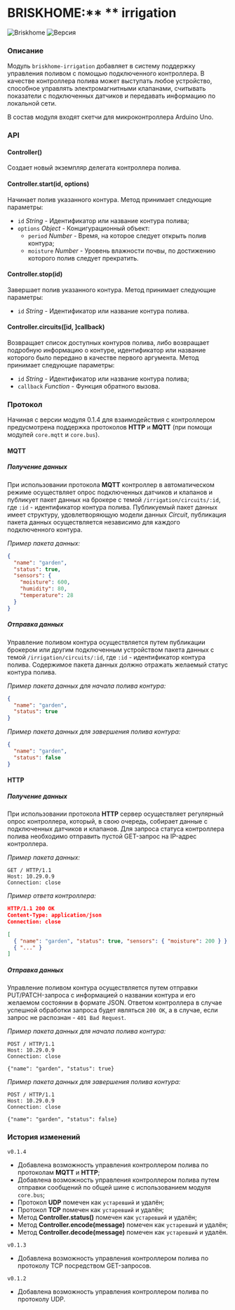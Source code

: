 # **BRISK**HOME:** ** irrigation

![Briskhome](https://img.shields.io/badge/briskhome-v0.1.4-yellow.svg) ![Версия](https://img.shields.io/badge/version-v0.1.4-brightgreen.svg)

### Описание
Модуль `briskhome-irrigation` добавляет в систему поддержку управления поливом с помощью подключенного контроллера. В качестве контроллера полива может выступать любое устройство, способное управлять электромагнитными клапанами, считывать показатели с подключенных датчиков и передавать информацию по локальной сети.

В состав модуля входят скетчи для микроконтроллера Arduino Uno.

### API
#### Controller()
Создает новый экземпляр делегата контроллера полива.

#### Controller.start(id, options)
Начинает полив указанного контура.
Метод принимает следующие параметры:
- `id` *String* - Идентификатор или название контура полива;
- `options` *Object* - Концигурационный объект:
  - `period` *Number* - Время, на которое следует открыть полив контура;
  - `moisture` *Number* - Уровень влажности почвы, по достижению которого полив следует прекратить.

#### Controller.stop(id)
Завершает полив указанного контура.
Метод принимает следующие параметры:
- `id` *String* - Идентификатор или название контура полива.

#### Controller.circuits([id, ]callback)
Возвращает список доступных контуров полива, либо возвращает подробную информацию о контуре, идентификатор или название которого было передано в качестве первого аргумента.
Метод принимает следующие параметры:
- `id` *String* - Идентификатор или название контура полива;
- `callback` *Function* - Функция обратного вызова.

### Протокол
Начиная с версии модуля 0.1.4 для взаимодействия с контроллером предусмотрена поддержка протоколов **HTTP** и **MQTT** (при помощи модулей `core.mqtt` и `core.bus`).

#### MQTT
##### Получение данных
При использовании протокола **MQTT** контроллер в автоматическом режиме осуществляет опрос подключенных датчиков и клапанов и публикует пакет данных на брокере с темой `/irrigation/circuits/:id`, где `:id` - идентификатор контура полива. Публикуемый пакет данных имеет структуру, удовлетворяющую модели данных *Circuit*, публикация пакета данных осуществляется независимо для каждого подключенного контура.

*Пример пакета данных:*
```json
{
  "name": "garden",
  "status": true,
  "sensors": {
    "moisture": 600,
    "humidity": 80,
    "temperature": 28
  }
}
```

##### Отправка данных
Управление поливом контура осуществляется путем публикации брокером или другим подключенным устройством пакета данных с темой `/irrigation/circuits/:id`, где `:id` - идентификатор контура полива. Содержимое пакета данных должно отражать желаемый статус контура полива.

*Пример пакета данных для начала полива контура:*
```json
{
  "name": "garden",
  "status": true
}
```

*Пример пакета данных для завершения полива контура:*
```json
{
  "name": "garden",
  "status": false
}
```

#### HTTP
##### Получение данных

При использовании протокола **HTTP** сервер осуществляет регулярный опрос контроллера, который, в свою очередь, собирает данные с подключенных датчиков и клапанов. Для запроса статуса контроллера полива необходимо отправить пустой GET-запрос на IP-адрес контроллера.

*Пример пакета данных:*
```
GET / HTTP/1.1
Host: 10.29.0.9
Connection: close
```

*Пример ответа контроллера:*
```json
HTTP/1.1 200 OK
Content-Type: application/json
Connection: close

[
  { "name": "garden", "status": true, "sensors": { "moisture": 200 } },
  { "..." }
]
```

##### Отправка данных
Управление поливом контура осуществляется путем отправки PUT/PATCH-запроса с информацией о названии контура и его желаемом состоянии в формате JSON. Ответом контроллера в случае успешной обработки запроса будет являться `200 OK`, а в случае, если запрос не распознан - `401 Bad Request`.

*Пример пакета данных для начала полива контура:*
```
POST / HTTP/1.1
Host: 10.29.0.9
Connection: close

{"name": "garden", "status": true}
```

*Пример пакета данных для завершения полива контура:*
```
POST / HTTP/1.1
Host: 10.29.0.9
Connection: close

{"name": "garden", "status": false}
```

### История изменений
`v0.1.4`
  - Добавлена возможность управления контроллером полива по протоколам **MQTT** и **HTTP**;
  - Добавлена возможность управления контроллером полива путем отправки сообщений по общей шине с использованием модуля `core.bus`;
  - Протокол **UDP** помечен как `устаревший` и удалён;
  - Протокол **TCP** помечен как `устаревший` и удалён;
  - Метод **Controller.status()** помечен как `устаревший` и удалён;
  - Метод **Controller.encode(message)** помечен как `устаревший` и удалён;
  - Метод **Controller.decode(message)** помечен как `устаревший` и удалён.

`v0.1.3`
  - Добавлена возможность управления контроллером полива по протоколу TCP посредством GET-запросов.

`v0.1.2`
- Добавлена возможность управления контроллером полива по протоколу UDP.
